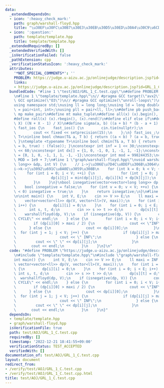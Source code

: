 ```yaml
---
data:
  _extendedDependsOn:
  - icon: ':heavy_check_mark:'
    path: graph/warshall-floyd.hpp
    title: "\u30EF\u30FC\u30B7\u30E3\u30EB\u30D5\u30ED\u30A4\u30C9\u6CD5"
  - icon: ':question:'
    path: template/template.hpp
    title: template/template.hpp
  _extendedRequiredBy: []
  _extendedVerifiedWith: []
  _isVerificationFailed: false
  _pathExtension: cpp
  _verificationStatusIcon: ':heavy_check_mark:'
  attributes:
    '*NOT_SPECIAL_COMMENTS*': ''
    PROBLEM: https://judge.u-aizu.ac.jp/onlinejudge/description.jsp?id=GRL_1_C
    links:
    - https://judge.u-aizu.ac.jp/onlinejudge/description.jsp?id=GRL_1_C
  bundledCode: "#line 1 \"test/AOJ/GRL_1_C.test.cpp\"\n#define PROBLEM \"https://judge.u-aizu.ac.jp/onlinejudge/description.jsp?id=GRL_1_C\"\
    \n#line 1 \"template/template.hpp\"\n// #pragma GCC target(\"avx2\")\n// #pragma\
    \ GCC optimize(\"O3\")\n// #pragma GCC optimize(\"unroll-loops\")\n#include <bits/stdc++.h>\n\
    using namespace std;\nusing ll = long long;\nusing ld = long double;\nusing pii\
    \ = pair<int, int>;\nusing pll = pair<ll, ll>;\n#define pb push_back\n#define\
    \ mp make_pair\n#define mt make_tuple\n#define all(x) (x).begin(), (x).end()\n\
    #define rall(x) (x).rbegin(), (x).rend()\n#define elif else if\n#define updiv(N,\
    \ X) ((N + X - 1) / X)\n#define sigma(a, b) ((a + b) * (b - a + 1) / 2)\nstruct\
    \ fast_ios {\n    fast_ios() {\n        cin.tie(nullptr);\n        ios::sync_with_stdio(false);\n\
    \        cout << fixed << setprecision(15);\n    };\n} fast_ios_;\ntemplate <typename\
    \ T>\ninline bool chmax(T& a, T b) { return ((a < b) ? (a = b, true) : (false));\
    \ }\ntemplate <typename T>\ninline bool chmin(T& a, T b) { return ((a > b) ? (a\
    \ = b, true) : (false)); }\nconstexpr int inf = 1 << 30;\nconstexpr ll INF = 1LL\
    \ << 60;\nconstexpr int dx[] = {1, 0, -1, 0, 1, -1, 1, -1};\nconstexpr int dy[]\
    \ = {0, 1, 0, -1, 1, 1, -1, -1};\nconstexpr int mod = 998244353;\nconstexpr int\
    \ MOD = 1e9 + 7;\n#line 1 \"graph/warshall-floyd.hpp\"\nvoid warshallfloyd(vector<vector<long\
    \ long>> &dp, int V) {\n    // i->j\u306E\u7D4C\u8DEF\u306B\u3064\u3044\u3066\
    i->k->j\u3092\u691C\u8A0E\u3059\u308B\n    for (int k = 0; k < V; ++k) {\n   \
    \     for (int i = 0; i < V; ++i) {\n            for (int j = 0; j < V; ++j) {\n\
    \                dp[i][j] = min(dp[i][j], dp[i][k] + dp[k][j]);\n            }\n\
    \        }\n    }\n}\nbool isnegative(vector<vector<long long>> dp, int V) {\n\
    \    bool isnegative = false;\n    for (int v = 0; v < V; ++v) {\n        if (dp[v][v]\
    \ < 0) isnegative = true;\n    }\n    return isnegative;\n}\n#line 4 \"test/AOJ/GRL_1_C.test.cpp\"\
    \n\nint main() {\n    int V, E;\n    cin >> V >> E;\n    ll maxi = INF / 12;\n\
    \    vector<vector<ll>> dp(V, vector<ll>(V, maxi));\n    for (int i = 0; i < V;\
    \ i++) {\n        dp[i][i] = 0;\n    }\n    for (int i = 0; i < E; i++) {\n  \
    \      int s, t, d;\n        cin >> s >> t >> d;\n        dp[s][t] = d;\n    }\n\
    \    warshallfloyd(dp, V);\n    if (isnegative(dp, V)) {\n        cout << \"NEGATIVE\
    \ CYCLE\" << endl;\n    } else {\n        for (int i = 0; i < V; i++) {\n    \
    \        if (dp[i][0] > maxi / 2) {\n                cout << \"INF\";\n      \
    \      } else {\n                cout << dp[i][0];\n            }\n          \
    \  for (int j = 1; j < V; j++) {\n                if (dp[i][j] > maxi / 2) {\n\
    \                    cout << \" INF\";\n                } else {\n           \
    \         cout << \" \" << dp[i][j];\n                }\n            }\n     \
    \       cout << endl;\n        }\n    }\n}\n"
  code: "#define PROBLEM \"https://judge.u-aizu.ac.jp/onlinejudge/description.jsp?id=GRL_1_C\"\
    \n#include \"template/template.hpp\"\n#include \"graph/warshall-floyd.hpp\"\n\n\
    int main() {\n    int V, E;\n    cin >> V >> E;\n    ll maxi = INF / 12;\n   \
    \ vector<vector<ll>> dp(V, vector<ll>(V, maxi));\n    for (int i = 0; i < V; i++)\
    \ {\n        dp[i][i] = 0;\n    }\n    for (int i = 0; i < E; i++) {\n       \
    \ int s, t, d;\n        cin >> s >> t >> d;\n        dp[s][t] = d;\n    }\n  \
    \  warshallfloyd(dp, V);\n    if (isnegative(dp, V)) {\n        cout << \"NEGATIVE\
    \ CYCLE\" << endl;\n    } else {\n        for (int i = 0; i < V; i++) {\n    \
    \        if (dp[i][0] > maxi / 2) {\n                cout << \"INF\";\n      \
    \      } else {\n                cout << dp[i][0];\n            }\n          \
    \  for (int j = 1; j < V; j++) {\n                if (dp[i][j] > maxi / 2) {\n\
    \                    cout << \" INF\";\n                } else {\n           \
    \         cout << \" \" << dp[i][j];\n                }\n            }\n     \
    \       cout << endl;\n        }\n    }\n}"
  dependsOn:
  - template/template.hpp
  - graph/warshall-floyd.hpp
  isVerificationFile: true
  path: test/AOJ/GRL_1_C.test.cpp
  requiredBy: []
  timestamp: '2022-12-21 18:41:55+09:00'
  verificationStatus: TEST_ACCEPTED
  verifiedWith: []
documentation_of: test/AOJ/GRL_1_C.test.cpp
layout: document
redirect_from:
- /verify/test/AOJ/GRL_1_C.test.cpp
- /verify/test/AOJ/GRL_1_C.test.cpp.html
title: test/AOJ/GRL_1_C.test.cpp
---
```

